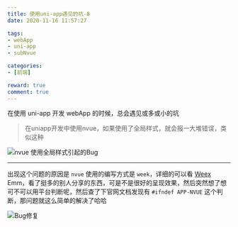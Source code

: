 ```yaml
---
title: 使用uni-app遇见的坑-8
date: 2020-11-16 11:57:27

tags:
- webApp
- uni-app
- subNvue

categories: 
- [前端]

reward: true
comment: true
---
```


在使用 uni-app 开发 webApp 的时候，总会遇见或多或小的坑

> 在uniapp开发中使用nvue，如果使用了全局样式，就会报一大堆错误，类似这种

![nvue 使用全局样式引起的Bug](/images/subNvue/img-pack-bug.png "nvue使用全局样式引起的Bug") 


<!-- more -->
------

出现这个问题的原因是 `nvue` 使用的编写方式是 `week`，详细的可以看 [Weex](https://weex.apache.org/zh/docs/styles/common-styles.html "Weex")
Emm，看了挺多的别人分享的东西，可是不是很好的呈现效果，然后突然想了想可不可以用平台判断呢，然后查了下官网文档发现有 `#ifndef APP-NVUE` 这个判断，那问题就这么简单的解决了哈哈

![Bug修复](/images/subNvue/img-pack-bug-fixed.png "Bug修复") 



